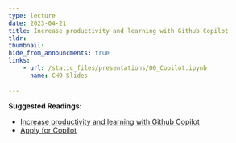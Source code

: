 ```yaml
---
type: lecture
date: 2023-04-21
title: Increase productivity and learning with Github Copilot
tldr: 
thumbnail: 
hide_from_announcments: true
links: 
    - url: /static_files/presentations/00_Copilot.ipynb
      name: CH9 Slides 
      
---
```

**Suggested Readings:**
- [Increase productivity and learning with Github Copilot](https://github.com/phonchi/nsysu-math106A/blob/master/static_files/presentations/08_09_OOP.ipynb)
- [Apply for Copilot]([https://hackmd.io/@phonchi/programming-ch8](https://hackmd.io/@phonchi/Apply_Copilot))



